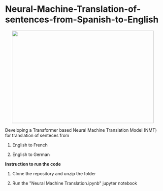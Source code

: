 # Neural-Machine-Translation-of-sentences-from-Spanish-to-English

<p align="center">
  <img width="460" height="300" src="http://www.fillmurray.com/460/300](https://miro.medium.com/max/856/1*ZCFSvkKtppgew3cc7BIaug.png">
</p>

Developing a Transformer based Neural Machine Translation Model (NMT) for translation of senteces from 

1) English to French

2) English to German

**Instruction to run the code**

1) Clone the repository and unzip the folder

2) Run the "Neural Machine Translation.ipynb" jupyter notebook


